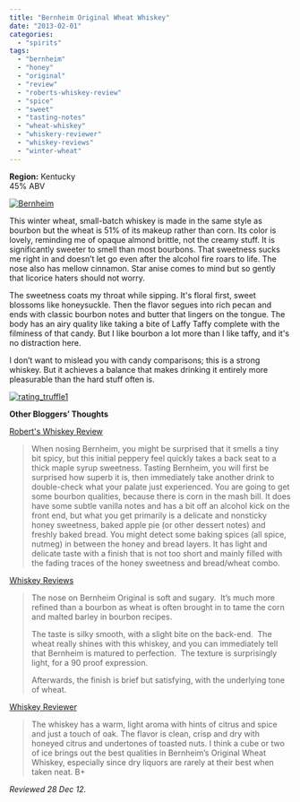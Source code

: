 ```yaml
---
title: "Bernheim Original Wheat Whiskey"
date: "2013-02-01"
categories:
  - "spirits"
tags:
  - "bernheim"
  - "honey"
  - "original"
  - "review"
  - "roberts-whiskey-review"
  - "spice"
  - "sweet"
  - "tasting-notes"
  - "wheat-whiskey"
  - "whiskery-reviewer"
  - "whiskey-reviews"
  - "winter-wheat"
---
```


**Region:** Kentucky\
45% ABV

[![Bernheim](http://s3.amazonaws.com/thegourmez-wpmedia/2013/01/Bernheim.jpg)](http://www.rebeccagomezfarrell.com/2013/02/bernheim-original-wheat-whiskey/bernheim/)

This winter wheat, small-batch whiskey is made in the same style as bourbon but the wheat is 51% of its makeup rather than corn. Its color is lovely, reminding me of opaque almond brittle, not the creamy stuff. It is significantly sweeter to smell than most bourbons. That sweetness sucks me right in and doesn’t let go even after the alcohol fire roars to life. The nose also has mellow cinnamon. Star anise comes to mind but so gently that licorice haters should not worry.

The sweetness coats my throat while sipping. It's floral first, sweet blossoms like honeysuckle. Then the flavor segues into rich pecan and ends with classic bourbon notes and butter that lingers on the tongue. The body has an airy quality like taking a bite of Laffy Taffy complete with the filminess of that candy. But I like bourbon a lot more than I like taffy, and it's no distraction here.

I don’t want to mislead you with candy comparisons; this is a strong whiskey. But it achieves a balance that makes drinking it entirely more pleasurable than the hard stuff often is.

[![rating_truffle1](http://s3.amazonaws.com/thegourmez-wpmedia/2009/02/rating_truffle1.gif)](http://www.rebeccagomezfarrell.com/2009/02/silk-hope-winery-nc-traminette-2007/rating_truffle1/)

**Other Bloggers’ Thoughts**

[Robert's Whiskey Review](http://wowbobwow32.com/2013/01/02/bernheim-wheat-whiskey/)

> When nosing Bernheim, you might be surprised that it smells a tiny bit spicy, but this initial peppery feel quickly takes a back seat to a thick maple syrup sweetness. Tasting Bernheim, you will first be surprised how superb it is, then immediately take another drink to double-check what your palate just experienced. You are going to get some bourbon qualities, because there is corn in the mash bill. It does have some subtle vanilla notes and has a bit off an alcohol kick on the front end, but what you get primarily is a delicate and nonsticky honey sweetness, baked apple pie (or other dessert notes) and freshly baked bread. You might detect some baking spices (all spice, nutmeg) in between the honey and bread layers. It has light and delicate taste with a finish that is not too short and mainly filled with the fading traces of the honey sweetness and bread/wheat combo.

[Whiskey Reviews](http://whiskey-reviews.com/2012/04/bernheim-original-wheat-whiskey-review/)

> The nose on Bernheim Original is soft and sugary.  It’s much more refined than a bourbon as wheat is often brought in to tame the corn and malted barley in bourbon recipes.
>
> The taste is silky smooth, with a slight bite on the back-end.  The wheat really shines with this whiskey, and you can immediately tell that Bernheim is matured to perfection.  The texture is surprisingly light, for a 90 proof expression.
>
> Afterwards, the finish is brief but satisfying, with the underlying tone of wheat.

[Whiskey Reviewer](http://whiskeyreviewer.com/2011/05/bernheim-original-wheat-whiskey-review/)

> The whiskey has a warm, light aroma with hints of citrus and spice and just a touch of oak. The flavor is clean, crisp and dry with honeyed citrus and undertones of toasted nuts. I think a cube or two of ice brings out the best qualities in Bernheim’s Original Wheat Whiskey, especially since dry liquors are rarely at their best when taken neat. B+

_Reviewed 28 Dec 12._
